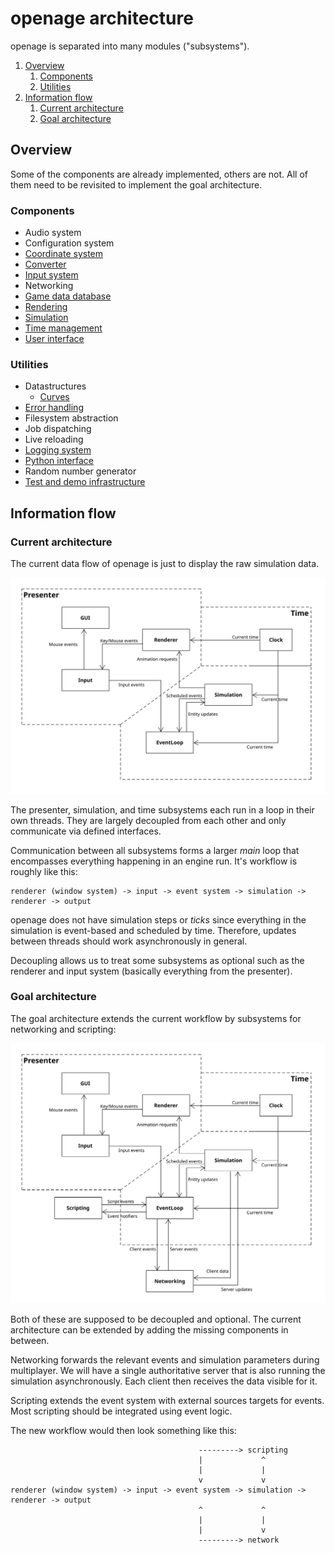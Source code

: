 # openage architecture

openage is separated into many modules ("subsystems").

1. [Overview](#overview)
   1. [Components](#components)
   2. [Utilities](#utilities)
2. [Information flow](#information-flow)
   1. [Current architecture](#current-architecture)
   2. [Goal architecture](#goal-architecture)


## Overview

Some of the components are already implemented, others are not.
All of them need to be revisited to implement the goal architecture.


### Components

* Audio system
* Configuration system
* [Coordinate system](coordinate-systems.md)
* [Converter](converter/)
* [Input system](input/)
* Networking
* [Game data database](/doc/nyan/)
* [Rendering](renderer/)
* [Simulation](game_simulation/)
* [Time management](time.md)
* [User interface](gui.md)


### Utilities

* Datastructures
  * [Curves](curves.md)
* [Error handling](exceptions.md)
* Filesystem abstraction
* Job dispatching
* Live reloading
* [Logging system](logger.md)
* [Python interface](pyinterface.md)
* Random number generator
* [Test and demo infrastructure](testing.md)


## Information flow

### Current architecture

The current data flow of openage is just to display the raw simulation data.

![Engine architecture workflow](images/engine_architecture.svg)

The presenter, simulation, and time subsystems each run in a loop in their own threads.
They are largely decoupled from each other and only communicate via defined interfaces.

Communication between all subsystems forms a larger *main* loop that encompasses everything
happening in an engine run. It's workflow is roughly like this:

```
renderer (window system) -> input -> event system -> simulation -> renderer -> output
```

openage does not have simulation steps or *ticks* since everything in the simulation is
event-based and scheduled by time. Therefore, updates between threads should work
asynchronously in general.

Decoupling allows us to treat some subsystems as optional such as the renderer and input
system (basically everything from the presenter).


### Goal architecture

The goal architecture extends the current workflow by subsystems for networking and
scripting:

![Goal architecture workflow](images/engine_target_architecture.svg)

Both of these are supposed to be decoupled and optional. The current architecture can be extended
by adding the missing components in between.

Networking forwards the relevant events and simulation parameters during multiplayer.
We will have a single authoritative server that is also running the simulation asynchronously.
Each client then receives the data visible for it.

Scripting extends the event system with external sources targets for events. Most
scripting should be integrated using event logic.

The new workflow would then look something like this:

```
                                          ---------> scripting
                                          |             ^
                                          |             |
                                          v             v
renderer (window system) -> input -> event system -> simulation -> renderer -> output
                                          ^             ^
                                          |             |
                                          |             v
                                          ---------> network
```

